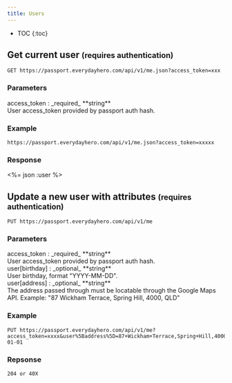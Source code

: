 ```yaml
---
title: Users
---
```


* TOC
{:toc}

## Get current user <small>(requires authentication)</small>

    GET https://passport.everydayhero.com/api/v1/me.json?access_token=xxx

### Parameters

<div>access_token : _required_ **string**</div>
<div>User access_token provided by passport auth hash.</div>

### Example

    https://passport.everydayhero.com/api/v1/me.json?access_token=xxxxx

### Response

<%= json :user %>

## Update a new user with attributes <small>(requires authentication)</small>

    PUT https://passport.everydayhero.com/api/v1/me

### Parameters

<div>access_token : _required_ **string**</div>
<div>User access_token provided by passport auth hash.</div>

<div>user[birthday] : _optional_ **string**</div>
<div>User birthday, format "YYYY-MM-DD".</div>

<div>user[address] : _optional_ **string**</div>
<div>The address passed through must be locatable through the Google Maps API.
Example: "87 Wickham Terrace, Spring Hill, 4000, QLD"</div>

### Example

    PUT https://passport.everydayhero.com/api/v1/me?access_token=xxxx&user%5Baddress%5D=87+Wickham+Terrace,Spring+Hill,4000,QLD&user%5Bbirthday%5D=1970-01-01

### Repsonse

    204 or 40X
